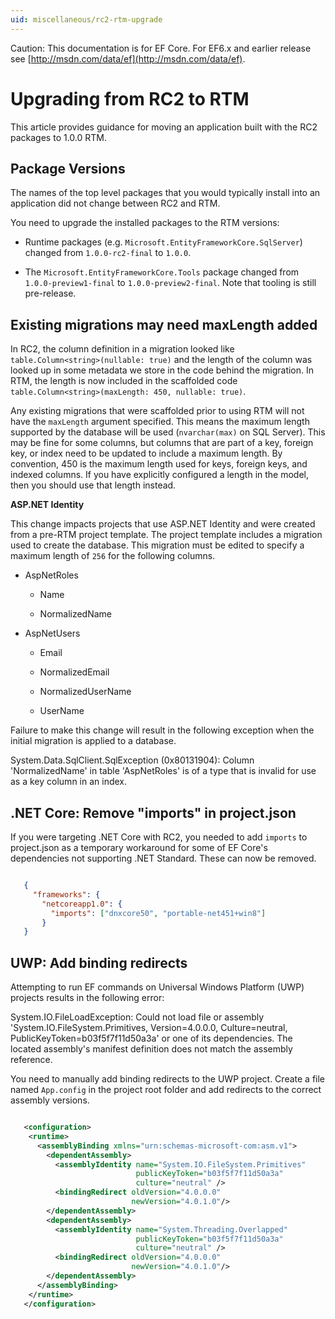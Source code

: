 ```yaml
---
uid: miscellaneous/rc2-rtm-upgrade
---
```

Caution: This documentation is for EF Core. For EF6.x and earlier release see [http://msdn.com/data/ef](http://msdn.com/data/ef).

  # Upgrading from RC2 to RTM

This article provides guidance for moving an application built with the RC2 packages to 1.0.0 RTM.

  ## Package Versions

The names of the top level packages that you would typically install into an application did not change between RC2 and RTM.

You need to upgrade the installed packages to the RTM versions:
   * Runtime packages (e.g. `Microsoft.EntityFrameworkCore.SqlServer`) changed from `1.0.0-rc2-final` to `1.0.0`.

   * The `Microsoft.EntityFrameworkCore.Tools` package changed from `1.0.0-preview1-final` to `1.0.0-preview2-final`. Note that tooling is still pre-release.

  ## Existing migrations may need maxLength added

In RC2, the column definition in a migration looked like `table.Column<string>(nullable: true)` and the length of the column was looked up in some metadata we store in the code behind the migration. In RTM, the length is now included in the scaffolded code `table.Column<string>(maxLength: 450, nullable: true)`.

Any existing migrations that were scaffolded prior to using RTM will not have the `maxLength` argument specified. This means the maximum length supported by the database will be used (`nvarchar(max)` on SQL Server). This may be fine for some columns, but columns that are part of a key, foreign key, or index need to be updated to include a maximum length. By convention, 450 is the maximum length used for keys, foreign keys, and indexed columns. If you have explicitly configured a length in the model, then you should use that length instead.

**ASP.NET Identity**

This change impacts projects that use ASP.NET Identity and were created from a pre-RTM project template. The project template includes a migration used to create the database. This migration must be edited to specify a maximum length of `256` for the following columns.

   * AspNetRoles

        * Name

        * NormalizedName

   * AspNetUsers

        * Email

        * NormalizedEmail

        * NormalizedUserName

        * UserName

Failure to make this change will result in the following exception when the initial migration is applied to a database.

   System.Data.SqlClient.SqlException (0x80131904): Column 'NormalizedName' in table 'AspNetRoles' is of a type that is invalid for use as a key column in an index.

  ## .NET Core: Remove "imports" in project.json

If you were targeting .NET Core with RC2, you needed to add `imports` to project.json as a temporary workaround for some of EF Core's dependencies not supporting .NET Standard. These can now be removed.

<!-- literal_block {"language": "json", "xml:space": "preserve", "classes": [], "backrefs": [], "names": [], "dupnames": [], "highlight_args": {"hl_lines": [4]}, "ids": [], "linenos": false} -->

````json

   {
     "frameworks": {
       "netcoreapp1.0": {
         "imports": ["dnxcore50", "portable-net451+win8"]
       }
   }
   ````

  ## UWP: Add binding redirects

Attempting to run EF commands on Universal Windows Platform (UWP) projects results in the following error:

   System.IO.FileLoadException: Could not load file or assembly 'System.IO.FileSystem.Primitives, Version=4.0.0.0, Culture=neutral, PublicKeyToken=b03f5f7f11d50a3a' or one of its dependencies. The located assembly's manifest definition does not match the assembly reference.

You need to manually add binding redirects to the UWP project. Create a file named `App.config` in the project root folder and add redirects to the correct assembly versions.

<!-- literal_block {"language": "xml", "xml:space": "preserve", "classes": [], "backrefs": [], "names": [], "dupnames": [], "highlight_args": {}, "ids": [], "linenos": false} -->

````xml

   <configuration>
    <runtime>
      <assemblyBinding xmlns="urn:schemas-microsoft-com:asm.v1">
        <dependentAssembly>
          <assemblyIdentity name="System.IO.FileSystem.Primitives"
                            publicKeyToken="b03f5f7f11d50a3a"
                            culture="neutral" />
          <bindingRedirect oldVersion="4.0.0.0"
                           newVersion="4.0.1.0"/>
        </dependentAssembly>
        <dependentAssembly>
          <assemblyIdentity name="System.Threading.Overlapped"
                            publicKeyToken="b03f5f7f11d50a3a"
                            culture="neutral" />
          <bindingRedirect oldVersion="4.0.0.0"
                           newVersion="4.0.1.0"/>
        </dependentAssembly>
      </assemblyBinding>
    </runtime>
   </configuration>
   ````
